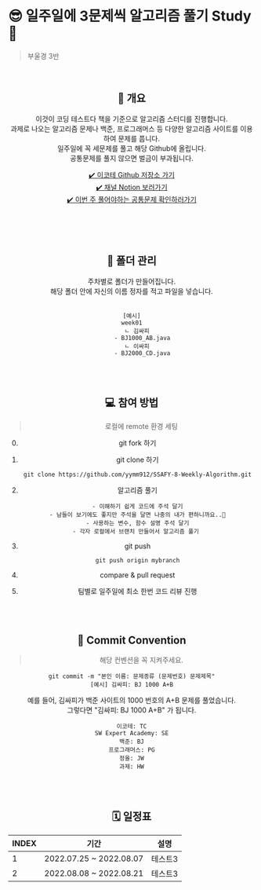 # 😎 일주일에 3문제씩 알고리즘 풀기 Study 🚩
> 부울경 3반 
<br/>

<center><h2>👋 개요</h2><center>

이것이 코딩 테스트다 책을 기준으로 알고리즘 스터디를 진행합니다.<br/>
과제로 나오는 알고리즘 문제나 백준, 프로그래머스 등 다양한 알고리즘 사이트를 이용하여 문제를 풉니다.<br/>
일주일에 꼭 세문제를 풀고 해당 Github에 올립니다.<br/>
공통문제를 풀지 않으면 벌금이 부과됩니다.<br/>

[✔️ 이코테 Github 저장소 가기](https://github.com/ndb796/python-for-coding-test)<br/>
[✔️ 채널 Notion 보러가기](https://www.notion.so/yeomss/ad8379f36ddf469ea9736cd889bc1324)<br/>
[✔️ 이번 주 풀어야하는 공통문제 확인하러가기](https://www.notion.so/yeomss/1-34f059d3f2b04dbaae4d17bbcd56827c)<br/>

<br/>
<br/>
<br/>

<center><h2>📝 폴더 관리</h2><center>
주차별로 폴더가 만들어집니다.<br/>
해당 폴더 안에 자신의 이름 정자를 적고 파일을 넣습니다.
<br/>
<br/>

```
[예시]
week01
   ㄴ 김싸피
      - BJ1000_AB.java
   ㄴ 이싸피
      - BJ2000_CD.java
```

<br/>
<br/>

<center><h2>💻 참여 방법</h2><center>

> 로컬에 remote 환경 세팅

0. git fork 하기<br/>

1. git clone 하기<br/>
   <pre><code>git clone https://github.com/yymm912/SSAFY-8-Weekly-Algorithm.git</code></pre>

2. 알고리즘 풀기<br/>

   <pre><code>- 이해하기 쉽게 코드에 주석 달기
   - 남들이 보기에도 좋지만 주석을 달면 나중의 내가 편하니까요..🥲
   - 사용하는 변수, 함수 설명 주석 달기
   - 각자 로컬에서 브랜치 만들어서 알고리즘 풀기 
   </code></pre>

3. git push<br/>
   <pre><code>git push origin mybranch</code></pre>

4. compare & pull request<br/>

5. 팀별로 일주일에 최소 한번 코드 리뷰 진행<br/>

<br/><br/>

<center><h2>📕 Commit Convention</h2><center>

> 해당 컨벤션을 꼭 지켜주세요.

```
git commit -m "본인 이름: 문제종류 (문제번호) 문제제목"
[예시] 김싸피: BJ 1000 A+B
```
예를 들어, 김싸피가 백준 사이트의 1000 번호의 A+B 문제를 풀었습니다.<br/>
그렇다면 "김싸피: BJ 1000 A+B" 가 됩니다.<br/>

```
이코테: TC
SW Expert Academy: SE
백준: BJ
프로그래머스: PG
정올: JW
과제: HW
```


<br/><br/>

<center><h2>🗓 일정표</h2><center>

| INDEX | 기간                    | 설명    |
| ----- | ----------------------- | ------- |
| 1     | 2022.07.25 ~ 2022.08.07 | 테스트3 |
| 2     | 2022.08.08 ~ 2022.08.21 | 테스트3 |
